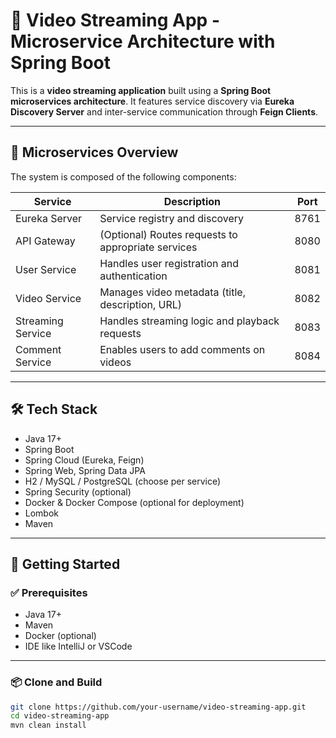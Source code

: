 # 🎥 Video Streaming App - Microservice Architecture with Spring Boot

This is a **video streaming application** built using a **Spring Boot microservices architecture**. It features service discovery via **Eureka Discovery Server** and inter-service communication through **Feign Clients**.

---

## 🧱 Microservices Overview

The system is composed of the following components:

| Service           | Description                                         | Port  |
|-------------------|-----------------------------------------------------|-------|
| Eureka Server     | Service registry and discovery                      | 8761  |
| API Gateway       | (Optional) Routes requests to appropriate services | 8080  |
| User Service      | Handles user registration and authentication        | 8081  |
| Video Service     | Manages video metadata (title, description, URL)    | 8082  |
| Streaming Service | Handles streaming logic and playback requests       | 8083  |
| Comment Service   | Enables users to add comments on videos             | 8084  |

---

## 🛠️ Tech Stack

- Java 17+
- Spring Boot
- Spring Cloud (Eureka, Feign)
- Spring Web, Spring Data JPA
- H2 / MySQL / PostgreSQL (choose per service)
- Spring Security (optional)
- Docker & Docker Compose (optional for deployment)
- Lombok
- Maven

---

## 🚀 Getting Started

### ✅ Prerequisites

- Java 17+
- Maven
- Docker (optional)
- IDE like IntelliJ or VSCode

---

### 📦 Clone and Build

```bash
git clone https://github.com/your-username/video-streaming-app.git
cd video-streaming-app
mvn clean install
